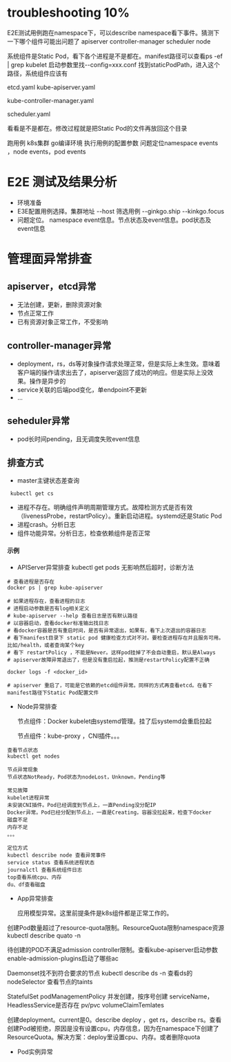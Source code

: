 # troubleshooting 10%

E2E测试用例跑在namespace下，可以describe namespace看下事件。猜测下一下哪个组件可能出问题了
apiserver
controller-manager
scheduler
node

系统组件是Static Pod，看下各个进程是不是都在。manifest路径可以查看ps -ef | grep kubelet 启动参数里找--config=xxx.conf
找到staticPodPath，进入这个路径，系统组件应该有 

etcd.yaml
kube-apiserver.yaml

kube-controller-manager.yaml

scheduler.yaml

看看是不是都在。修改过程就是把Static Pod的文件再放回这个目录

跑用例 
k8s集群
go编译环境
执行用例的配置参数
问题定位namespace events ，node events，pod events


# E2E 测试及结果分析
- 环境准备
- E3E配置用例选择。集群地址 --host 筛选用例 --ginkgo.ship --kinkgo.focus
- 问题定位。 namespace  event信息。节点状态及event信息。pod状态及event信息

# 管理面异常排查

## apiserver，etcd异常
- 无法创建，更新，删除资源对象
- 节点正常工作
- 已有资源对象正常工作，不受影响

## controller-manager异常
- deployment，rs，ds等对象操作请求处理正常，但是实际上未生效。意味着客户端的操作请求出去了，apiserver返回了成功的响应。但是实际上没效果。操作是异步的
- service关联的后端pod变化，单endpoint不更新
- ...

## seheduler异常
- pod长时间pending，且无调度失败event信息

## 排查方式

- master主键状态差查询
```
 kubectl get cs
```

- 进程不存在。明确组件声明周期管理方式。故障检测方式是否有效（livenessProbe，restartPolicy）。重新启动进程。systemd还是Static Pod
- 进程crash。分析日志
- 组件功能异常。分析日志，检查依赖组件是否正常

#### 示例

- APIServer异常排查
  kubectl get pods 无影响然后超时，诊断方法
```
# 查看进程是否存在
docker ps | grep kube-apiserver

# 如果进程存在，查看进程的日志
# 进程启动参数是否有log相关定义
# kube-apiserver --help 查看日志是否有默认路径
# 以容器启动，查看docker标准输出找日志
# 看docker容器是否有重启时间，是否有异常退出，如果有，看下上次退出的容器日志
# 看下manifest目录下 static pod 健康检查方式对不对。要检查进程存在并且服务可用。比如/health，或者查询某个key
# 看下 restartPolicy ，不能是Never。这样pod挂掉了不会自动重启，默认是Always
# apiserver故障异常退出了，但是没有重启拉起，推测是restartPolicy配置不正确

docker logs -f <docker_id>

# apiserver 重启了，可能是它依赖的etcd组件异常。同样的方式再查看etcd。在看下manifest路径下Static Pod配置文件

```

- Node异常排查

  节点组件：Docker kubelet由systemd管理。挂了后systemd会重启拉起
  
  节点组件：kube-proxy ，CNI插件。。。

```
查看节点状态
kubectl get nodes

节点异常现象
节点状态NotReady，Pod状态为nodeLost，Unknown，Pending等

常见故障
kubelet进程异常
未安装CNI插件。Pod已经调度到节点上，一直Pending没分配IP
Docker异常。Pod已经分配到节点上，一直是Creating，容器没拉起来，检查下docker
磁盘不足
内存不足
。。。

定位方式
kubectl describe node 查看异常事件
service status 查看系统进程状态
journalctl 查看系统组件日志
top查看系统cpu、内存
du、df查看磁盘

```

- App异常排查

  应用模型异常。这里前提条件是k8s组件都是正常工作的。

 创建Pod数量超过了resource-quota限制。ResourceQuota限制namespace资源
 kubectl describe quato -n <namespace>
 
 待创建的POD不满足admission controller限制。查看kube-apiserver启动参数 enable-admission-plugins启动了哪些ac
 
 Daemonset找不到符合要求的节点
 kubectl describe ds -n <namespace>
 查看ds的nodeSelector
 查看节点的taints
 
  StatefulSet
  podManagementPolicy 并发创建，按序号创建
  serviceName， HeadlessService是否存在
  pv/pvc volumeClaimTemlates
 
  创建deployment。current是0。describe deploy ，get rs，describe rs。查看创建Pod被拒绝，原因是没有设置cpu，内存信息，因为在namespace下创建了ResourceQuota。解决方案：deploy里设置cpu、内存。或者删除quota



-  Pod实例异常
```
 
```














